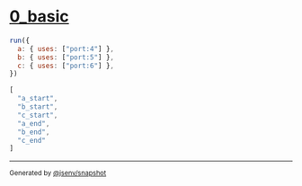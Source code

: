 # [0_basic](../../uses_port.test.mjs#L35)

```js
run({
  a: { uses: ["port:4"] },
  b: { uses: ["port:5"] },
  c: { uses: ["port:6"] },
})
```

```js
[
  "a_start",
  "b_start",
  "c_start",
  "a_end",
  "b_end",
  "c_end"
]
```

---

<sub>
  Generated by <a href="https://github.com/jsenv/core/tree/main/packages/independent/snapshot">@jsenv/snapshot</a>
</sub>
